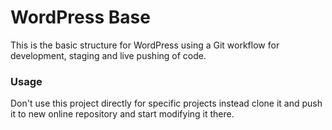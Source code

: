 WordPress Base
==============
This is the basic structure for WordPress using a Git workflow for development,
staging and live pushing of code.


### Usage
Don't use this project directly for specific projects instead clone it and
push it to new online repository and start modifying it there.
